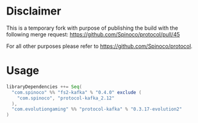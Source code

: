 # Disclaimer

This is a temporary fork with purpose of publishing the build with the following merge request:
https://github.com/Spinoco/protocol/pull/45

For all other purposes please refer to https://github.com/Spinoco/protocol.

# Usage

```sbt
libraryDependencies ++= Seq(
  "com.spinoco" %% "fs2-kafka" % "0.4.0" exclude (
    "com.spinoco", "protocol-kafka_2.12"
  ),
  "com.evolutiongaming" %% "protocol-kafka" % "0.3.17-evolution2"
)
```
